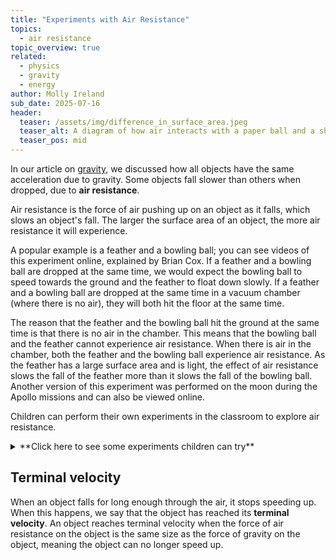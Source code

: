 ```yaml
---
title: "Experiments with Air Resistance"
topics: 
  - air resistance
topic_overview: true
related: 
  - physics
  - gravity
  - energy
author: Molly Ireland
sub_date: 2025-07-16
header:
  teaser: /assets/img/difference_in_surface_area.jpeg
  teaser_alt: A diagram of how air interacts with a paper ball and a sheet of paper.
  teaser_pos: mid
---
```

In our article on [gravity]({{site.baseurl}}/articles/gravity/), we discussed how all objects have the same acceleration due to gravity. Some objects fall slower than others when dropped, due to **air resistance**. 

Air resistance is the force of air pushing up on an object as it falls, which slows an object's fall. The larger the surface area of an object, the more air resistance it will experience. 

A popular example is a feather and a bowling ball; you can see videos of this experiment online, explained by Brian Cox. If a feather and a bowling ball are dropped at the same time, we would expect the bowling ball to speed towards the ground and the feather to float down slowly. If a feather and a bowling ball are dropped at the same time in a vacuum chamber (where there is no air), they will both hit the floor at the same time.

The reason that the feather and the bowling ball hit the ground at the same time is that there is no air in the chamber. This means that the bowling ball and the feather cannot experience air resistance. When there is air in the chamber, both the feather and the bowling ball experience air resistance. As the feather has a large surface area and is light, the effect of air resistance slows the fall of the feather more than it slows the fall of the bowling ball. Another version of this experiment was performed on the moon during the Apollo missions and can also be viewed online.

Children can perform their own experiments in the classroom to explore air resistance. 

<details markdown ="1">
<summary markdown="span">**Click here to see some experiments children can try**</summary>
<p></p>

Children can perform their own version of the feather experiment using a feather and a marble. Dropping both at the same time, the children should observe that the feather hits the ground after the marble as it floats through the air. Children could try an experiment with two sheets of paper; they could scrunch one up into a ball and leave the other one as a flat sheet. The flat sheet should fall more slowly than the ball as it experiences more air resistance due to its larger surface area. 

[To learn more about surface area, see our article about it.]:# 

In the image below, we can see a visualisation of the paper experiment. 

{% include figure image_path="/assets/img/paper_falling_diagram.jpeg" alt="A diagram of a paper ball falling and a sheet of paper falling." title="A paper ball falling and a sheet of paper falling" %}

In the image below, we can see a visualisation of how the air pushes on the different paper shapes. 

{% include figure image_path="/assets/img/difference_in_surface_area.jpeg" alt="A diagram of how air interacts with a paper ball and a sheet of paper." title="How air interacts with a paper ball and a sheet of paper" %}

[Links to experiment techniques]:# 
</details>
<p></p>

## Terminal velocity
When an object falls for long enough through the air, it stops speeding up. When this happens, we say that the object has reached its **terminal velocity**. An object reaches terminal velocity when the force of air resistance on the object is the same size as the force of gravity on the object, meaning the object can no longer speed up.
